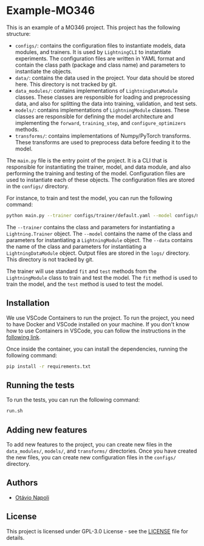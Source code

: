 # Example-MO346

This is an example of a MO346 project. This project has the following structure:

- `configs/`: contains the configuration files to instantiate models, data modules, and trainers. It is used by `LightningCLI` to instantiate experiments. The configuration files are written in YAML format and contain the class path (package and class name) and parameters to instantiate the objects.
- `data/`: contains the data used in the project. Your data should be stored here. This directory is not tracked by git.
- `data_modules/`: contains implementations of `LightningDataModule` classes. These classes are responsible for loading and preprocessing data, and also for splitting the data into training, validation, and test sets.
- `models/`: contains implementations of `LightningModule` classes. These classes are responsible for defining the model architecture and implementing the `forward`, `training_step`, and `configure_optimizers`  methods.
- `transforms/`: contains implementations of Numpy/PyTorch transforms. These transforms are used to preprocess data before feeding it to the model.

The `main.py` file is the entry point of the project. 
It is a CLI that is responsible for instantiating the trainer, model, and data module, and also performing the training and testing of the model.
Configuration files are used to instantiate each of these objects. 
The configuration files are stored in the `configs/` directory.

For instance, to train and test the model, you can run the following command:

```bash
python main.py --trainer configs/trainer/default.yaml --model configs/models/mlp.yaml --data configs/data_modules/har.yaml
```

The `--trainer` contains the class and parameters for instantiating a `Lightning.Trainer` object.
The `--model` contains the name of the class and parameters for instantiating a `LightningModule` object.
The `--data` contains the name of the class and parameters for instantiating a `LightningDataModule` object.
Output files are stored in the `logs/` directory. This directory is not tracked by git.

The trainer will use standard `fit` and `test` methods from the `LightningModule` class to train and test the model. 
The `fit` method is used to train the model, and the `test` method is used to test the model.


## Installation


We use VSCode Containers to run the project. To run the project, you need to have Docker and VSCode installed on your machine.
If you don't know how to use Containers in VSCode, you can follow the instructions in the [following link](https://github.com/otavioon/container-workspace).

Once inside the container, you can install the dependencies, running the following command:

```bash
pip install -r requirements.txt
```

## Running the tests

To run the tests, you can run the following command:

```bash
run.sh
```

## Adding new features

To add new features to the project, you can create new files in the `data_modules/`, `models/`, and `transforms/` directories.
Once you have created the new files, you can create new configuration files in the `configs/` directory.

## Authors

- [Otávio Napoli](https://github.com/otavioon)

## License

This project is licensed under GPL-3.0 License - see the [LICENSE](LICENSE) file for details.

